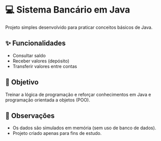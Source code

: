 # 💻 Sistema Bancário em Java

Projeto simples desenvolvido para praticar conceitos básicos de Java.

## ✨ Funcionalidades

- Consultar saldo  
- Receber valores (depósito)  
- Transferir valores entre contas  

## 🎯 Objetivo

Treinar a lógica de programação e reforçar conhecimentos em Java e programação orientada a objetos (POO).

## 📌 Observações

- Os dados são simulados em memória (sem uso de banco de dados).
- Projeto criado apenas para fins de estudo.
